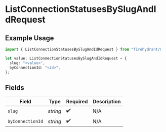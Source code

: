 # ListConnectionStatusesBySlugAndIdRequest

## Example Usage

```typescript
import { ListConnectionStatusesBySlugAndIdRequest } from "firehydrant/models/operations";

let value: ListConnectionStatusesBySlugAndIdRequest = {
  slug: "<value>",
  byConnectionId: "<id>",
};
```

## Fields

| Field              | Type               | Required           | Description        |
| ------------------ | ------------------ | ------------------ | ------------------ |
| `slug`             | *string*           | :heavy_check_mark: | N/A                |
| `byConnectionId`   | *string*           | :heavy_check_mark: | N/A                |